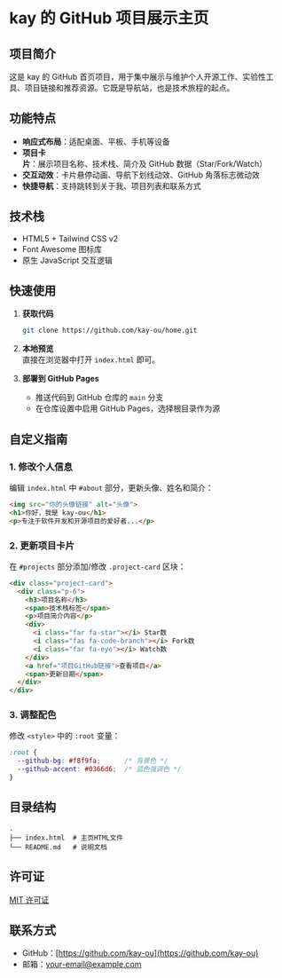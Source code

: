 # kay 的 GitHub 项目展示主页  

## 项目简介  
这是 kay 的 GitHub 首页项目，用于集中展示与维护个人开源工作、实验性工具、项目链接和推荐资源。它既是导航站，也是技术旅程的起点。  


## 功能特点  
- **响应式布局**：适配桌面、平板、手机等设备  
- **项目卡片**：展示项目名称、技术栈、简介及 GitHub 数据（Star/Fork/Watch）  
- **交互动效**：卡片悬停动画、导航下划线动效、GitHub 角落标志微动效  
- **快捷导航**：支持跳转到关于我、项目列表和联系方式  


## 技术栈  
- HTML5 + Tailwind CSS v2  
- Font Awesome 图标库  
- 原生 JavaScript 交互逻辑  


## 快速使用  
1. **获取代码**  
   ```bash
   git clone https://github.com/kay-ou/home.git
   ```

2. **本地预览**  
   直接在浏览器中打开 `index.html` 即可。  

3. **部署到 GitHub Pages**  
   - 推送代码到 GitHub 仓库的 `main` 分支  
   - 在仓库设置中启用 GitHub Pages，选择根目录作为源  


## 自定义指南  
### 1. 修改个人信息  
编辑 `index.html` 中 `#about` 部分，更新头像、姓名和简介：  
```html
<img src="你的头像链接" alt="头像">
<h1>你好，我是 kay-ou</h1>
<p>专注于软件开发和开源项目的爱好者...</p>
```

### 2. 更新项目卡片  
在 `#projects` 部分添加/修改 `.project-card` 区块：  
```html
<div class="project-card">
  <div class="p-6">
    <h3>项目名称</h3>
    <span>技术栈标签</span>
    <p>项目简介内容</p>
    <div>
      <i class="far fa-star"></i> Star数  
      <i class="fas fa-code-branch"></i> Fork数  
      <i class="far fa-eye"></i> Watch数  
    </div>
    <a href="项目GitHub链接">查看项目</a>
    <span>更新日期</span>
  </div>
</div>
```

### 3. 调整配色  
修改 `<style>` 中的 `:root` 变量：  
```css
:root {
  --github-bg: #f8f9fa;      /* 背景色 */
  --github-accent: #0366d6;  /* 蓝色强调色 */
}
```


## 目录结构  
```
.
├── index.html  # 主页HTML文件
└── README.md   # 说明文档
```


## 许可证  
[MIT 许可证](LICENSE)  


## 联系方式  
- GitHub：[https://github.com/kay-ou](https://github.com/kay-ou)  
- 邮箱：your-email@example.com
